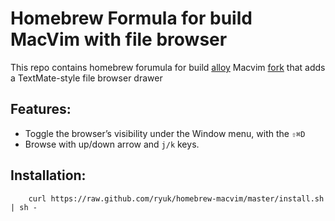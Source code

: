 # Homebrew Formula for build MacVim with file browser
This repo contains homebrew forumula for build [alloy](https://github.com/alloy) Macvim [fork](https://github.com/alloy/macvim)
that adds a TextMate-style file browser drawer

## Features:
* Toggle the browser’s visibility under the Window menu, with the `⇧⌘D`
* Browse with up/down arrow and `j/k` keys.

## Installation:

        curl https://raw.github.com/ryuk/homebrew-macvim/master/install.sh | sh -

